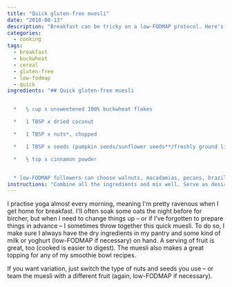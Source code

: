 ```yaml
---
title: "Quick gluten-free muesli"
date: "2018-08-13"
description: "Breakfast can be tricky on a low-FODMAP protocol. Here's a quick solution (that's not only for those on the diet)."
categories: 
  - cooking
tags: 
  - breakfast
  - buckwheat
  - cereal
  - gluten-free
  - low-fodmap
  - quick
ingredients: "## Quick gluten-free muesli


  *   ½ cup x unsweetened 100% buckwheat flakes

  *   1 TBSP x dried coconut

  *   1 TBSP x nuts*, chopped

  *   1 TBSP x seeds (pumpkin seeds/sunflower seeds**/freshly ground linseeds)

  *   ½ tsp x cinnamon powder


  * low-FODMAP followers can choose walnuts, macadamias, pecans, brazil nuts, or a max of 10 x almonds ** if using sunflower seeds, limit the amount to 2 x teaspoons instead for low-FODMAP"
instructions: "Combine all the ingredients and mix well. Serve as desired."
---
```


I practise yoga almost every morning, meaning I'm pretty ravenous when I get home for breakfast. I'll often soak some oats the night before for bircher, but when I need to change things up – or if I’ve forgotten to prepare things in advance – I sometimes throw together this quick muesli. To do so, I make sure I always have the dry ingredients in my pantry and some kind of milk or yoghurt (low-FODMAP if necessary) on hand. A serving of fruit is great, too (cooked is easier to digest). The muesli also makes a great topping for any of my smoothie bowl recipes.

If you want variation, just switch the type of nuts and seeds you use – or team the muesli with a different fruit (again, low-FODMAP if necessary).
